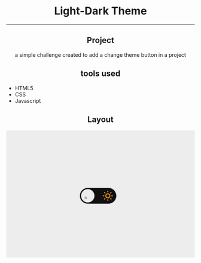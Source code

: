 <h1 align="center">Light-Dark Theme</h1>
<hr>
    <h2 align="center">Project</h2>
    <p align="center">a simple challenge created to add a change theme button in a project</p>
    <h2 align="center">tools used</h2>
<ul>    
<li>HTML5</li>
<li>CSS</li>
<li>Javascript</li>
</ul>
<h2 align="center">Layout</h2>

![](images/preview.gif)
